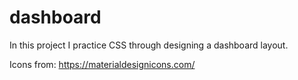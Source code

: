 # dashboard
In this project I practice CSS through designing a dashboard layout.

Icons from: https://materialdesignicons.com/
